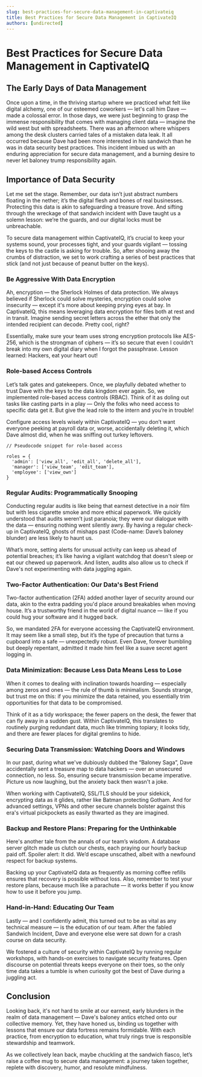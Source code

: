 ```yaml
---
slug: best-practices-for-secure-data-management-in-captivateiq
title: Best Practices for Secure Data Management in CaptivateIQ
authors: [undirected]
---
```



# Best Practices for Secure Data Management in CaptivateIQ

## The Early Days of Data Management

Once upon a time, in the thriving startup where we practiced what felt like digital alchemy, one of our esteemed coworkers — let's call him Dave — made a colossal error. In those days, we were just beginning to grasp the immense responsibility that comes with managing client data — imagine the wild west but with spreadsheets. There was an afternoon where whispers among the desk clusters carried tales of a mistaken data leak. It all occurred because Dave had been more interested in his sandwich than he was in data security best practices. This incident imbued us with an enduring appreciation for secure data management, and a burning desire to never let baloney trump responsibility again.

## Importance of Data Security

Let me set the stage. Remember, our data isn’t just abstract numbers floating in the nether; it’s the digital flesh and bones of real businesses. Protecting this data is akin to safeguarding a treasure trove. And sifting through the wreckage of that sandwich incident with Dave taught us a solemn lesson: we’re the guards, and our digital locks must be unbreachable.

To secure data management within CaptivateIQ, it’s crucial to keep your systems sound, your processes tight, and your guards vigilant — tossing the keys to the castle is asking for trouble. So, after shooing away the crumbs of distraction, we set to work crafting a series of best practices that stick (and not just because of peanut butter on the keys).

### Be Aggressive With Data Encryption

Ah, encryption — the Sherlock Holmes of data protection. We always believed if Sherlock could solve mysteries, encryption could solve insecurity — except it's more about keeping prying eyes at bay. In CaptivateIQ, this means leveraging data encryption for files both at rest and in transit. Imagine sending secret letters across the ether that only the intended recipient can decode. Pretty cool, right?

Essentially, make sure your team uses strong encryption protocols like AES-256, which is the strongman of ciphers — it’s so secure that even I couldn’t break into my own digital diary when I forgot the passphrase. Lesson learned: Hackers, eat your heart out!

### Role-based Access Controls 

Let’s talk gates and gatekeepers. Once, we playfully debated whether to trust Dave with the keys to the data kingdom ever again. So, we implemented role-based access controls (RBAC). Think of it as doling out tasks like casting parts in a play — Only the folks who need access to specific data get it. But give the lead role to the intern and you’re in trouble!

Configure access levels wisely within CaptivateIQ — you don’t want everyone peeking at payroll data or, worse, accidentally deleting it, which Dave almost did, when he was sniffing out turkey leftovers.

`// Pseudocode snippet for role-based access`  
```
roles = {
  'admin': ['view_all', 'edit_all', 'delete_all'],
  'manager': ['view_team', 'edit_team'],
  'employee': ['view_own']
}
```

### Regular Audits: Programmatically Snooping

Conducting regular audits is like being that earnest detective in a noir film but with less cigarette smoke and more ethical paperwork. We quickly understood that audits weren’t just paranoia; they were our dialogue with the data — ensuring nothing went silently awry. By having a regular check-up in CaptivateIQ, ghosts of mishaps past (Code-name: Dave’s baloney blunder) are less likely to haunt us.

What’s more, setting alerts for unusual activity can keep us ahead of potential breaches; it’s like having a vigilant watchdog that doesn't sleep or eat our chewed up paperwork. And listen, audits also allow us to check if Dave's not experimenting with data juggling again.

### Two-Factor Authentication: Our Data's Best Friend

Two-factor authentication (2FA) added another layer of security around our data, akin to the extra padding you'd place around breakables when moving house. It’s a trustworthy friend in the world of digital nuance — like if you could hug your software and it hugged back. 

So, we mandated 2FA for everyone accessing the CaptivateIQ environment. It may seem like a small step, but it’s the type of precaution that turns a cupboard into a safe — unexpectedly robust. Even Dave, forever bumbling but deeply repentant, admitted it made him feel like a suave secret agent logging in.

### Data Minimization: Because Less Data Means Less to Lose

When it comes to dealing with inclination towards hoarding — especially among zeros and ones — the rule of thumb is minimalism. Sounds strange, but trust me on this: if you minimize the data retained, you essentially trim opportunities for that data to be compromised. 

Think of it as a tidy workspace; the fewer papers on the desk, the fewer that can fly away in a sudden gust. Within CaptivateIQ, this translates to routinely purging redundant data, much like trimming topiary; it looks tidy, and there are fewer places for digital gremlins to hide.

### Securing Data Transmission: Watching Doors and Windows

In our past, during what we've dubiously dubbed the “Baloney Saga”, Dave accidentally sent a treasure map to data hackers — over an unsecured connection, no less. So, ensuring secure transmission became imperative. Picture us now laughing, but the anxiety back then wasn't a joke.

When working with CaptivateIQ, SSL/TLS should be your sidekick, encrypting data as it glides, rather like Batman protecting Gotham. And for advanced settings, VPNs and other secure channels bolster against this era's virtual pickpockets as easily thwarted as they are imagined.

### Backup and Restore Plans: Preparing for the Unthinkable

Here's another tale from the annals of our team’s wisdom. A database server glitch made us clutch our chests, each praying our hourly backup paid off. Spoiler alert: It did. We’d escape unscathed, albeit with a newfound respect for backup systems.

Backing up your CaptivateIQ data as frequently as morning coffee refills ensures that recovery is possible without loss. Also, remember to test your restore plans, because much like a parachute — it works better if you know how to use it before you jump. 

### Hand-in-Hand: Educating Our Team

Lastly — and I confidently admit, this turned out to be as vital as any technical measure — is the education of our team. After the fabled Sandwich Incident, Dave and everyone else were sat down for a crash course on data security.

We fostered a culture of security within CaptivateIQ by running regular workshops, with hands-on exercises to navigate security features. Open discourse on potential threats keeps everyone on their toes, so the only time data takes a tumble is when curiosity got the best of Dave during a juggling act.

## Conclusion

Looking back, it's not hard to smile at our earnest, early blunders in the realm of data management — Dave's baloney antics etched onto our collective memory. Yet, they have honed us, binding us together with lessons that ensure our data fortress remains formidable. With each practice, from encryption to education, what truly rings true is responsible stewardship and teamwork. 

As we collectively lean back, maybe chuckling at the sandwich fiasco, let’s raise a coffee mug to secure data management: a journey taken together, replete with discovery, humor, and resolute mindfulness.